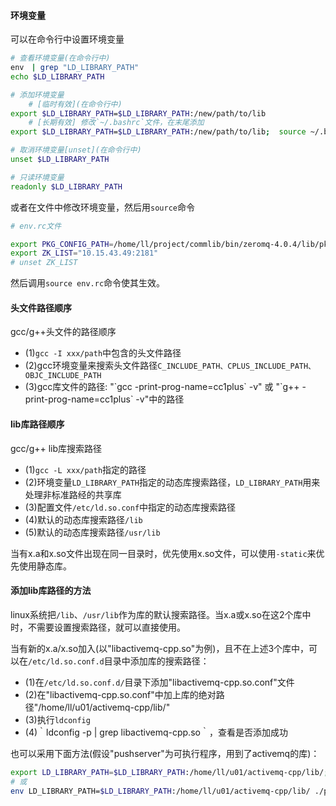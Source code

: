
#### 环境变量
可以在命令行中设置环境变量
```sh
# 查看环境变量(在命令行中)
env　| grep "LD_LIBRARY_PATH"
echo $LD_LIBRARY_PATH

# 添加环境变量
	# [临时有效](在命令行中)
export $LD_LIBRARY_PATH=$LD_LIBRARY_PATH:/new/path/to/lib
	# [长期有效] 修改`~/.bashrc`文件，在末尾添加
export $LD_LIBRARY_PATH=$LD_LIBRARY_PATH:/new/path/to/lib;  source ~/.bashrc

# 取消环境变量[unset](在命令行中)
unset $LD_LIBRARY_PATH

# 只读环境变量
readonly $LD_LIBRARY_PATH
```

或者在文件中修改环境变量，然后用`source`命令
```sh
# env.rc文件

export PKG_CONFIG_PATH=/home/ll/project/commlib/bin/zeromq-4.0.4/lib/pkgconfig/
export ZK_LIST="10.15.43.49:2181"
# unset ZK_LIST
```
然后调用`source env.rc`命令使其生效。

#### 头文件路径顺序
gcc/g++头文件的路径顺序
*	(1)`gcc -I xxx/path`中包含的头文件路径
*	(2)gcc环境变量来搜索头文件路径`C_INCLUDE_PATH、CPLUS_INCLUDE_PATH、OBJC_INCLUDE_PATH`
*	(3)gcc库文件的路径: "\`gcc -print-prog-name=cc1plus\` -v" 或 "\`g++ -print-prog-name=cc1plus\` -v"中的路径 

#### lib库路径顺序
gcc/g++ lib库搜索路径
*	(1)`gcc -L xxx/path`指定的路径
*	(2)环境变量`LD_LIBRARY_PATH`指定的动态库搜索路径，`LD_LIBRARY_PATH`用来处理非标准路经的共享库
*	(3)配置文件`/etc/ld.so.conf`中指定的动态库搜索路径
*	(4)默认的动态库搜索路径`/lib`
*	(5)默认的动态库搜索路径`/usr/lib`

当有x.a和x.so文件出现在同一目录时，优先使用x.so文件，可以使用`-static`来优先使用静态库。

#### 添加lib库路径的方法
linux系统把`/lib`、`/usr/lib`作为库的默认搜索路径。当x.a或x.so在这2个库中时，不需要设置搜索路径，就可以直接使用。

当有新的x.a/x.so加入(以"libactivemq-cpp.so"为例)，且不在上述3个库中，可以在`/etc/ld.so.conf.d`目录中添加库的搜索路径：
*	(1)在`/etc/ld.so.conf.d/`目录下添加"libactivemq-cpp.so.conf"文件
*	(2)在"libactivemq-cpp.so.conf"中加上库的绝对路径"/home/ll/u01/activemq-cpp/lib/"
*	(3)执行`ldconfig`
*	(4)｀ldconfig -p | grep libactivemq-cpp.so｀，查看是否添加成功

也可以采用下面方法(假设"pushserver"为可执行程序，用到了activemq的库)：
```sh
export LD_LIBRARY_PATH=$LD_LIBRARY_PATH:/home/ll/u01/activemq-cpp/lib/; ./pushserver
# 或
env LD_LIBRARY_PATH=$LD_LIBRARY_PATH:/home/ll/u01/activemq-cpp/lib/ ./pushserver
```
